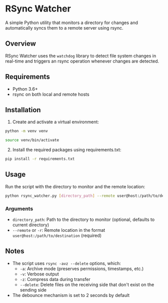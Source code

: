 # RSync Watcher

A simple Python utility that monitors a directory for changes and automatically syncs them to a remote server using rsync.

## Overview

RSync Watcher uses the `watchdog` library to detect file system changes in real-time and triggers an rsync operation whenever changes are detected.

## Requirements

- Python 3.6+
- rsync on both local and remote hosts

## Installation

1. Create and activate a virtual environment:

```bash
python -m venv venv

source venv/bin/activate
```

2. Install the required packages using requirements.txt:

```bash
pip install -r requirements.txt
```


## Usage

Run the script with the directory to monitor and the remote location:

```bash
python rsync_watcher.py [directory_path] --remote user@host:/path/to/destination
```

### Arguments

- `directory_path`: Path to the directory to monitor (optional, defaults to current directory)
- `--remote` or `-r`: Remote location in the format `user@host:/path/to/destination` (required)

## Notes

- The script uses `rsync -avz --delete` options, which:
  - `-a`: Archive mode (preserves permissions, timestamps, etc.)
  - `-v`: Verbose output
  - `-z`: Compress data during transfer
  - `--delete`: Delete files on the receiving side that don't exist on the sending side
- The debounce mechanism is set to 2 seconds by default